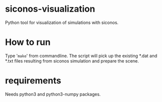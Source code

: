 siconos-visualization
=====================

Python tool for visualization of simulations with siconos.

How to run
==========

Type '`make`' from commandline. The script will
pick up the existing *.dat and *.txt files resulting from siconos simulation and
prepare the scene.

requirements
===========

Needs python3 and python3-numpy packages.
